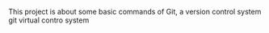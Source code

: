 This project is about some basic commands of Git, a version control system git virtual contro system
